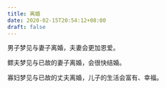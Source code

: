 ```yaml
---
title: 离婚
date: 2020-02-15T20:54:12+08:00
draft: false
---
```


男子梦见与妻子离婚，夫妻会更加恩爱。<br>


鳏夫梦见与已故的妻子离婚，会很快结婚。<br>


寡妇梦见与已故的丈夫离婚，儿子的生活会富有、幸福。<br>

